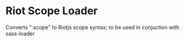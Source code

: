 Riot Scope Loader
===
Converts ":scope" to Riotjs scope syntax; to be used in conjuction with sass-loader